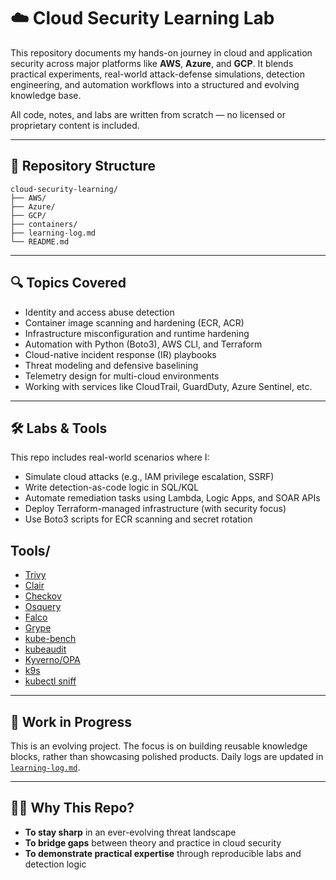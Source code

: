 # ☁️ Cloud Security Learning Lab

This repository documents my hands-on journey in cloud and application security across major platforms like **AWS**, **Azure**, and **GCP**. It blends practical experiments, real-world attack-defense simulations, detection engineering, and automation workflows into a structured and evolving knowledge base.

All code, notes, and labs are written from scratch — no licensed or proprietary content is included.

---

## 📁 Repository Structure

```
cloud-security-learning/
├── AWS/
├── Azure/
├── GCP/
├── containers/
├── learning-log.md
└── README.md
```
---

## 🔍 Topics Covered

- Identity and access abuse detection
- Container image scanning and hardening (ECR, ACR)
- Infrastructure misconfiguration and runtime hardening
- Automation with Python (Boto3), AWS CLI, and Terraform
- Cloud-native incident response (IR) playbooks
- Threat modeling and defensive baselining
- Telemetry design for multi-cloud environments
- Working with services like CloudTrail, GuardDuty, Azure Sentinel, etc.

---

## 🛠️ Labs & Tools

This repo includes real-world scenarios where I:

- Simulate cloud attacks (e.g., IAM privilege escalation, SSRF)
- Write detection-as-code logic in SQL/KQL
- Automate remediation tasks using Lambda, Logic Apps, and SOAR APIs
- Deploy Terraform-managed infrastructure (with security focus)
- Use Boto3 scripts for ECR scanning and secret rotation


## Tools/

- [Trivy](./Tools/trivy/)
- [Clair](./Tools/clair/)
- [Checkov](./Tools/checkov/)
- [Osquery](./Tools/osquery/)
- [Falco](./Tools/falco/)
- [Grype](./Tools/grype/)
- [kube-bench](./Tools/kube-bench/)
- [kubeaudit](./Tools/kubeaudit/)
- [Kyverno/OPA](./Tools/kyverno-opa/)
- [k9s](./Tools/k9s/)
- [kubectl sniff](./Tools/kubectl-sniff/)

---

## 🚧 Work in Progress

This is an evolving project. The focus is on building reusable knowledge blocks, rather than showcasing polished products. Daily logs are updated in [`learning-log.md`](./learning-log.md).

---

## 🙋‍♂️ Why This Repo?

- **To stay sharp** in an ever-evolving threat landscape    
- **To bridge gaps** between theory and practice in cloud security    
- **To demonstrate practical expertise** through reproducible labs and detection logic    
